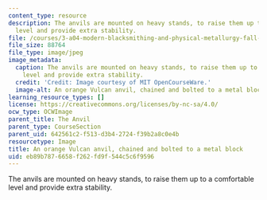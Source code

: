 ```yaml
---
content_type: resource
description: The anvils are mounted on heavy stands, to raise them up to a comfortable
  level and provide extra stability.
file: /courses/3-a04-modern-blacksmithing-and-physical-metallurgy-fall-2008/eb89b7876658f262fd9f544c5c6f9596_006.jpg
file_size: 88764
file_type: image/jpeg
image_metadata:
  caption: The anvils are mounted on heavy stands, to raise them up to a comfortable
    level and provide extra stability.
  credit: 'Credit: Image courtesy of MIT OpenCourseWare.'
  image-alt: An orange Vulcan anvil, chained and bolted to a metal block.
learning_resource_types: []
license: https://creativecommons.org/licenses/by-nc-sa/4.0/
ocw_type: OCWImage
parent_title: The Anvil
parent_type: CourseSection
parent_uid: 642561c2-f513-d3b4-2724-f39b2a8c0e4b
resourcetype: Image
title: An orange Vulcan anvil, chained and bolted to a metal block
uid: eb89b787-6658-f262-fd9f-544c5c6f9596
---
```

The anvils are mounted on heavy stands, to raise them up to a comfortable level and provide extra stability.